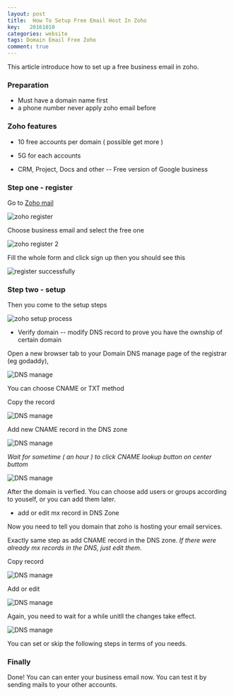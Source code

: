 ```yaml
---
layout: post
title:  How To Setup Free Email Host In Zoho
key:   20161010
categories: website
tags: Domain Email Free Zoho
comment: true
---
```


This article introduce how to set up a free business email in zoho.

### Preparation

- Must have a domain name first
- a phone number never apply zoho email before

### Zoho features

- 10 free accounts per domain ( possible get more )

- 5G for each accounts

- CRM, Project, Docs and other -- Free version of Google business


### Step one - register

Go to <a href="https://www.zoho.com/mail/" target="_blank">Zoho mail</a>

![zoho register](/assets/img/website/zoho-1.png)

Choose business email and select the free one

![zoho register 2](/assets/img/website/zoho-2.png)

Fill the whole form and click sign up then you should see this  

![register successfully](/assets/img/website/zoho-3.png)


### Step two - setup

Then you come to the setup steps

![zoho setup process](/assets/img/website/zoho-4-1.png)

- Verify domain -- modify DNS record to prove you have the ownship of certain domain

Open a new browser tab to your Domain DNS manage page of the registrar (eg godaddy),

![DNS manage](/assets/img/website/godaddy-manage-two.png)

You can choose CNAME or TXT method

Copy the record

![DNS manage](/assets/img/website/zoho-4.png)

Add new CNAME record in the DNS zone

![DNS manage](/assets/img/website/zoho-5.png)

*Wait for sometime ( an hour ) to click CNAME lookup button on center buttom*

![DNS manage](/assets/img/website/zoho-6-domain-verify.png)

After the domain is verfied. You can choose add users or groups according to youself, or you can add them later.

- add or edit mx record in DNS Zone

Now you need to tell you domain that zoho is hosting your email services.

Exactly same step as add CNAME record in the DNS zone. *If there were already mx records in the DNS, just edit them*.

Copy record

![DNS manage](/assets/img/website/zoho-7-mail-mx.png)

Add or edit

![DNS manage](/assets/img/website/godaddy-manage-mx.png)

Again, you need to wait for a while unitll the changes take effect.

![DNS manage](/assets/img/website/zoho-7-mail-mx-check.png)

You can set or skip the following steps in terms of you needs.


### Finally

Done! You can can enter your business email now. You can test it by sending mails to your other accounts.
